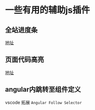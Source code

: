 # 一些有用的辅助js插件

## 全站进度条

[地址](http://ricostacruz.com/nprogress/)

## 页面代码高亮

[地址](https://highlightjs.org/usage/)

## angular内跳转至组件定义

vscode 拓展 `Angular Follow Selector`
